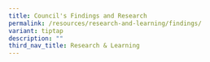```yaml
---
title: Council's Findings and Research
permalink: /resources/research-and-learning/findings/
variant: tiptap
description: ""
third_nav_title: Research & Learning
---
```

